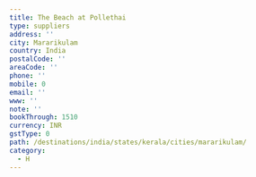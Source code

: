 ```yaml
---
title: The Beach at Pollethai
type: suppliers
address: ''
city: Mararikulam
country: India
postalCode: ''
areaCode: ''
phone: ''
mobile: 0
email: ''
www: ''
note: ''
bookThrough: 1510
currency: INR
gstType: 0
path: /destinations/india/states/kerala/cities/mararikulam/
category:
  - H
---
```


